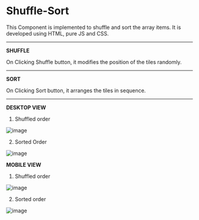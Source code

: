 ﻿# Shuffle-Sort
 
This Component is implemented to shuffle and sort the array items.
It is developed using HTML, pure JS and CSS.

-------------------------------------------------------------------
**SHUFFLE**

On Clicking Shuffle button, it modifies the position of the tiles randomly.

-------------------------------------------------------------------
**SORT**

On Clicking Sort button, it arranges the tiles in sequence.

-------------------------------------------------------------------

**DESKTOP VIEW**

1. Shuffled order

![image](https://user-images.githubusercontent.com/112422376/200862112-a4dda066-de09-482e-863e-686f56e65657.png)


2. Sorted Order

![image](https://user-images.githubusercontent.com/112422376/200863584-8e44966b-a653-4ded-a1eb-42f16ef8399f.png)


**MOBILE VIEW**

1. Shuffled order

![image](https://user-images.githubusercontent.com/112422376/200863082-9e511b57-c08e-4829-b8a1-fe32e689ee29.png)


2. Sorted order


![image](https://user-images.githubusercontent.com/112422376/200863312-062acae3-2d49-44a3-91e5-651c20b16ea0.png)




